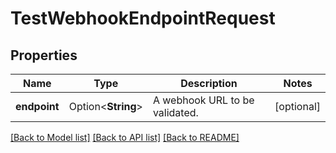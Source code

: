 # TestWebhookEndpointRequest

## Properties

Name | Type | Description | Notes
------------ | ------------- | ------------- | -------------
**endpoint** | Option<**String**> | A webhook URL to be validated. | [optional]

[[Back to Model list]](../README.md#documentation-for-models) [[Back to API list]](../README.md#documentation-for-api-endpoints) [[Back to README]](../README.md)


